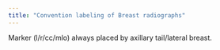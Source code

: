 ```yaml
---
title: "Convention labeling of Breast radiographs"
---
```

Marker (l/r/cc/mlo) always placed by axillary tail/lateral breast.

